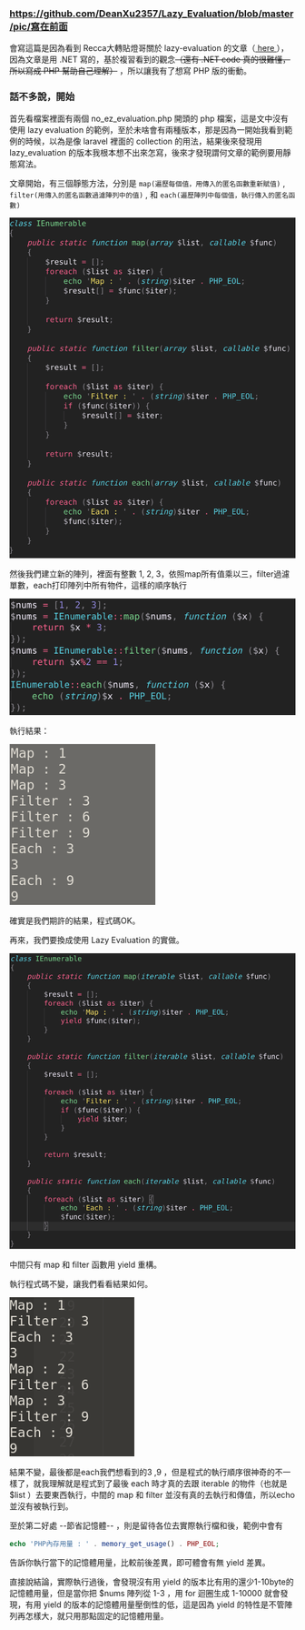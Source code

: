 ### https://github.com/DeanXu2357/Lazy_Evaluation/blob/master/pic/寫在前面

會寫這篇是因為看到 Recca大轉貼燈哥關於 lazy-evaluation 的文章（[ here ](https://oomusou.io/fp/lazy-evaluation/)），因為文章是用 .NET 寫的，基於複習看到的觀念~~（還有 .NET code 真的很難懂，所以寫成 PHP 幫助自己理解）~~ ，所以讓我有了想寫 PHP 版的衝動。



### 話不多說，開始

首先看檔案裡面有兩個 no_ez_evaluation.php 開頭的 php 檔案，這是文中沒有使用 lazy evaluation 的範例，至於未啥會有兩種版本，那是因為一開始我看到範例的時候，以為是像 laravel 裡面的 collection 的用法，結果後來發現用 lazy_evaluation 的版本我根本想不出來怎寫，後來才發現謂何文章的範例要用靜態寫法。

文章開始，有三個靜態方法，分別是 ```map(遍歷每個值，用傳入的匿名函數重新賦值)``` ,  ```filter(用傳入的匿名函數過濾陣列中的值)``` , 和 ```each(遍歷陣列中每個值，執行傳入的匿名函數)```

![無 Lazy Evaluation 版本](https://github.com/DeanXu2357/Lazy_Evaluation/blob/master/pic/1534690050223.png)



然後我們建立新的陣列，裡面有整數 1, 2, 3，依照map所有值乘以三，filter過濾單數，each打印陣列中所有物件，這樣的順序執行

![執行](https://github.com/DeanXu2357/Lazy_Evaluation/blob/master/pic/1534690374402.png)



執行結果：

![執行結果](https://github.com/DeanXu2357/Lazy_Evaluation/blob/master/pic/1534690495739.png)



確實是我們期許的結果，程式碼OK。



再來，我們要換成使用 Lazy Evaluation 的實做。

![Lazy Evaluation 程式碼](https://github.com/DeanXu2357/Lazy_Evaluation/blob/master/pic/1534690673988.png)

中間只有 map 和 filter 函數用 yield 重構。

執行程式碼不變，讓我們看看結果如何。

![Lazy Evaluation 執行結果](https://github.com/DeanXu2357/Lazy_Evaluation/blob/master/pic/1534690863374.png)

結果不變，最後都是each我們想看到的3 ,9 ，但是程式的執行順序很神奇的不一樣了，就我理解就是程式到了最後 each 時才真的去跟 iterable 的物件（也就是 $list ）去要東西執行，中間的 map 和 filter 並沒有真的去執行和傳值，所以echo並沒有被執行到。

至於第二好處 --節省記憶體--  ，則是留待各位去實際執行檔和後，範例中會有

```php
echo 'PHP內存用量 : ' . memory_get_usage() . PHP_EOL;
```
告訴你執行當下的記憶體用量，比較前後差異，即可體會有無 yield 差異。



直接說結論，實際執行過後，會發現沒有用 yield 的版本比有用的還少1-10byte的記憶體用量，但是當你把 $nums 陣列從 1-3 ，用 for 迴圈生成 1-10000 就會發現，有用 yield 的版本的記憶體用量壓倒性的低，這是因為 yield 的特性是不管陣列再怎樣大，就只用那點固定的記憶體用量。

